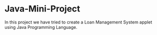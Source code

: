 # Java-Mini-Project
In this project we have tried to create a Loan Management System applet using Java Programming Language.
